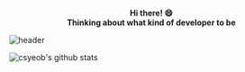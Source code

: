 <p align="center">
  <strong> Hi there! 😄 </strong> <br>
  <strong> Thinking about what kind of developer to be </strong> 
 </p>
 
![header](https://capsule-render.vercel.app/api?type=waving&color=auto&height=200&section=header&text=Yeob's%20Profile&fontSize=80&animation=fadeIn&fontAlignY=35&desc=csyeob%20GitHub&descAlignY=51&descAlign=73)

![csyeob's github stats](https://github-readme-stats.vercel.app/api?username=csyeob&show_icons=true)
<!--
[![csyeob's github stats](https://github-readme-stats.vercel.app/api/top-langs/?username=csyeob&show_icons=true&hide_border=true&title_color=004386&icon_color=004386&layout=compact)](https://github.com/csyeob)
-->

